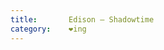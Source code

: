 ```yaml
---
title:       Edison – Shadowtime
category:    ❤ing
---
```


<div class="embed" data-url="http://vimeo.com/26610039"></div>
